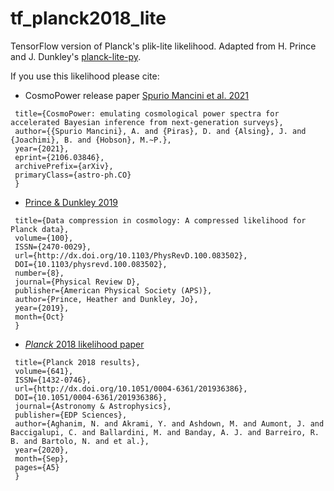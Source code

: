 # tf_planck2018_lite

TensorFlow version of Planck's plik-lite likelihood. 
Adapted from H. Prince and J. Dunkley's [planck-lite-py](https://github.com/heatherprince/planck-lite-py).

If you use this likelihood please cite:

- CosmoPower release paper [Spurio Mancini et al. 2021](https://arxiv.org/abs/2106.03846)

```@article{spuriomancini2021,
 title={CosmoPower: emulating cosmological power spectra for accelerated Bayesian inference from next-generation surveys}, 
 author={{Spurio Mancini}, A. and {Piras}, D. and {Alsing}, J. and {Joachimi}, B. and {Hobson}, M.~P.},
 year={2021},
 eprint={2106.03846},
 archivePrefix={arXiv},
 primaryClass={astro-ph.CO}
 }
```

- [Prince & Dunkley 2019](https://arxiv.org/abs/1909.05869)

```@article{prince2019,
 title={Data compression in cosmology: A compressed likelihood for Planck data},
 volume={100},
 ISSN={2470-0029},
 url={http://dx.doi.org/10.1103/PhysRevD.100.083502},
 DOI={10.1103/physrevd.100.083502},
 number={8},
 journal={Physical Review D},
 publisher={American Physical Society (APS)},
 author={Prince, Heather and Dunkley, Jo},
 year={2019},
 month={Oct}
 }
```

- [_Planck_ 2018 likelihood paper](https://arxiv.org/abs/1907.12875)

```@article{planck2020,
 title={Planck 2018 results},
 volume={641},
 ISSN={1432-0746},
 url={http://dx.doi.org/10.1051/0004-6361/201936386},
 DOI={10.1051/0004-6361/201936386},
 journal={Astronomy & Astrophysics},
 publisher={EDP Sciences},
 author={Aghanim, N. and Akrami, Y. and Ashdown, M. and Aumont, J. and Baccigalupi, C. and Ballardini, M. and Banday, A. J. and Barreiro, R. B. and Bartolo, N. and et al.},
 year={2020},
 month={Sep},
 pages={A5}
 }
```
